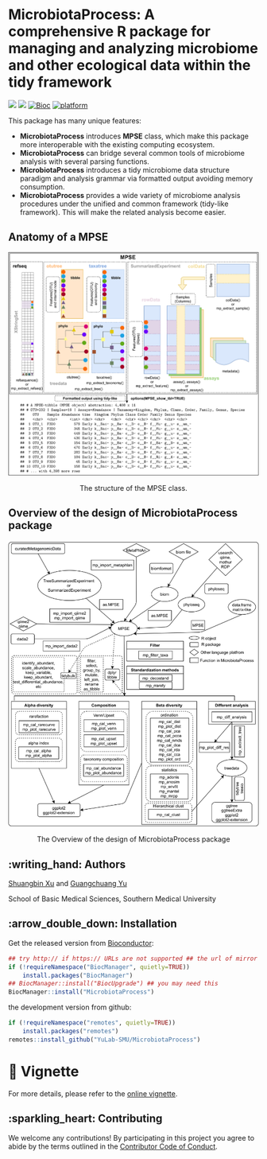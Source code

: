 <!-- README.md is generated from README.Rmd. Please edit that file -->

# MicrobiotaProcess: A comprehensive R package for managing and analyzing microbiome and other ecological data within the tidy framework

[![](https://img.shields.io/badge/release%20version-1.8.2-green.svg)](https://www.bioconductor.org/packages/MicrobiotaProcess)
[![](https://img.shields.io/badge/devel%20version-1.9.3.993-green.svg)](https://github.com/YuLab-SMU/MicrobiotaProcess)
[![Bioc](http://www.bioconductor.org/shields/years-in-bioc/MicrobiotaProcess.svg)](https://www.bioconductor.org/packages/devel/bioc/html/MicrobiotaProcess.html#since)
[![platform](http://www.bioconductor.org/shields/availability/devel/MicrobiotaProcess.svg)](https://www.bioconductor.org/packages/devel/bioc/html/MicrobiotaProcess.html#archives)

This package has many unique features:

  - **MicrobiotaProcess** introduces **MPSE** class, which make this
    package more interoperable with the existing computing ecosystem.
  - **MicrobiotaProcess** can bridge several common tools of microbiome
    analysis with several parsing functions.
  - **MicrobiotaProcess** introduces a tidy microbiome data structure
    paradigm and analysis grammar via formatted output avoiding memory
    consumption.
  - **MicrobiotaProcess** provides a wide variety of microbiome analysis
    procedures under the unified and common framework (tidy-like
    framework). This will make the related analysis become easier.

## Anatomy of a **MPSE**

<div class="figure" style="text-align: center">

<img src="./inst/figures/mpse.png" alt="The structure of the MPSE class." width="883" />

<p class="caption">

The structure of the MPSE class.

</p>

</div>

## Overview of the design of **MicrobiotaProcess** package

<div class="figure" style="text-align: center">

<img src="./inst/figures/mp-design.png" alt="The Overview of the design of MicrobiotaProcess package" width="1078" />

<p class="caption">

The Overview of the design of MicrobiotaProcess package

</p>

</div>

## :writing\_hand: Authors

[Shuangbin Xu](https://github.com/xiangpin) and [Guangchuang
Yu](https://guangchuangyu.github.io)

School of Basic Medical Sciences, Southern Medical University

## :arrow\_double\_down: Installation

Get the released version from
[Bioconductor](https://bioconductor.org/packages/release/bioc/html/MicrobiotaProcess.html):

``` r
## try http:// if https:// URLs are not supported ## the url of mirror
if (!requireNamespace("BiocManager", quietly=TRUE))
    install.packages("BiocManager")
## BiocManager::install("BiocUpgrade") ## you may need this
BiocManager::install("MicrobiotaProcess")
```

the development version from github:

``` r
if (!requireNamespace("remotes", quietly=TRUE))
    install.packages("remotes")
remotes::install_github("YuLab-SMU/MicrobiotaProcess")
```

# :book: Vignette

For more details, please refer to the [online
vignette](https://bioconductor.org/packages/devel/bioc/vignettes/MicrobiotaProcess/inst/doc//MicrobiotaProcess.html).

## :sparkling\_heart: Contributing

We welcome any contributions\! By participating in this project you
agree to abide by the terms outlined in the [Contributor Code of
Conduct](CONDUCT.md).
